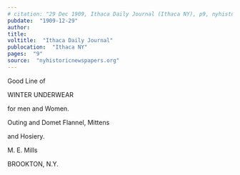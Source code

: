 ```yaml
---
# citation: "29 Dec 1909, Ithaca Daily Journal (Ithaca NY), p9, nyhistoricnewspapers.org"
pubdate:  "1909-12-29"
author: 
title: 
voltitle:  "Ithaca Daily Journal"
publocation:  "Ithaca NY"
pages:  "9"
source:  "nyhistoricnewspapers.org"
---
```


Good Line of

WINTER UNDERWEAR

for men and Women.

Outing and Domet Flannel, Mittens

and Hosiery.

M. E. Mills

BROOKTON, N.Y.

